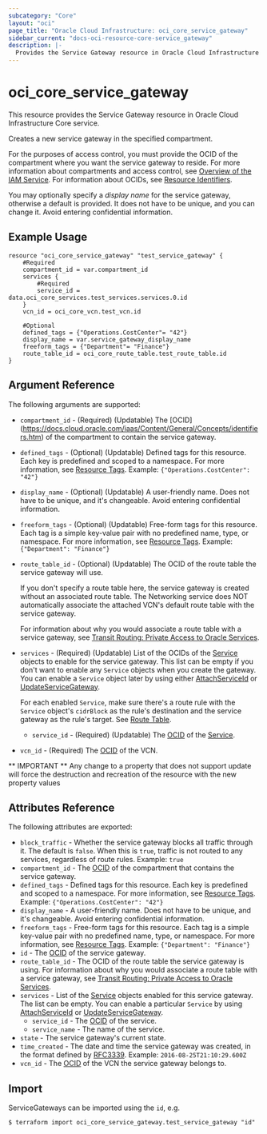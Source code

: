 ```yaml
---
subcategory: "Core"
layout: "oci"
page_title: "Oracle Cloud Infrastructure: oci_core_service_gateway"
sidebar_current: "docs-oci-resource-core-service_gateway"
description: |-
  Provides the Service Gateway resource in Oracle Cloud Infrastructure Core service
---
```


# oci_core_service_gateway
This resource provides the Service Gateway resource in Oracle Cloud Infrastructure Core service.

Creates a new service gateway in the specified compartment.

For the purposes of access control, you must provide the OCID of the compartment where you want
the service gateway to reside. For more information about compartments and access control, see
[Overview of the IAM Service](https://docs.cloud.oracle.com/iaas/Content/Identity/Concepts/overview.htm).
For information about OCIDs, see [Resource Identifiers](https://docs.cloud.oracle.com/iaas/Content/General/Concepts/identifiers.htm).

You may optionally specify a *display name* for the service gateway, otherwise a default is provided.
It does not have to be unique, and you can change it. Avoid entering confidential information.


## Example Usage

```hcl
resource "oci_core_service_gateway" "test_service_gateway" {
	#Required
	compartment_id = var.compartment_id
	services {
		#Required
		service_id = data.oci_core_services.test_services.services.0.id
	}
	vcn_id = oci_core_vcn.test_vcn.id

	#Optional
	defined_tags = {"Operations.CostCenter"= "42"}
	display_name = var.service_gateway_display_name
	freeform_tags = {"Department"= "Finance"}
	route_table_id = oci_core_route_table.test_route_table.id
}
```

## Argument Reference

The following arguments are supported:

* `compartment_id` - (Required) (Updatable) The [OCID] (https://docs.cloud.oracle.com/iaas/Content/General/Concepts/identifiers.htm) of the compartment to contain the service gateway. 
* `defined_tags` - (Optional) (Updatable) Defined tags for this resource. Each key is predefined and scoped to a namespace. For more information, see [Resource Tags](https://docs.cloud.oracle.com/iaas/Content/General/Concepts/resourcetags.htm).  Example: `{"Operations.CostCenter": "42"}` 
* `display_name` - (Optional) (Updatable) A user-friendly name. Does not have to be unique, and it's changeable. Avoid entering confidential information. 
* `freeform_tags` - (Optional) (Updatable) Free-form tags for this resource. Each tag is a simple key-value pair with no predefined name, type, or namespace. For more information, see [Resource Tags](https://docs.cloud.oracle.com/iaas/Content/General/Concepts/resourcetags.htm).  Example: `{"Department": "Finance"}` 
* `route_table_id` - (Optional) (Updatable) The OCID of the route table the service gateway will use.

	If you don't specify a route table here, the service gateway is created without an associated route table. The Networking service does NOT automatically associate the attached VCN's default route table with the service gateway.

	For information about why you would associate a route table with a service gateway, see [Transit Routing: Private Access to Oracle Services](https://docs.cloud.oracle.com/iaas/Content/Network/Tasks/transitroutingoracleservices.htm). 
* `services` - (Required) (Updatable) List of the OCIDs of the [Service](https://docs.cloud.oracle.com/iaas/api/#/en/iaas/20160918/Service/) objects to enable for the service gateway. This list can be empty if you don't want to enable any `Service` objects when you create the gateway. You can enable a `Service` object later by using either [AttachServiceId](https://docs.cloud.oracle.com/iaas/api/#/en/iaas/20160918/ServiceGateway/AttachServiceId) or [UpdateServiceGateway](https://docs.cloud.oracle.com/iaas/api/#/en/iaas/20160918/ServiceGateway/UpdateServiceGateway).

	For each enabled `Service`, make sure there's a route rule with the `Service` object's `cidrBlock` as the rule's destination and the service gateway as the rule's target. See [Route Table](https://docs.cloud.oracle.com/iaas/api/#/en/iaas/20160918/RouteTable/). 
	* `service_id` - (Required) (Updatable) The [OCID](https://docs.cloud.oracle.com/iaas/Content/General/Concepts/identifiers.htm) of the [Service](https://docs.cloud.oracle.com/iaas/api/#/en/iaas/20160918/Service/). 
* `vcn_id` - (Required) The [OCID](https://docs.cloud.oracle.com/iaas/Content/General/Concepts/identifiers.htm) of the VCN. 


** IMPORTANT **
Any change to a property that does not support update will force the destruction and recreation of the resource with the new property values

## Attributes Reference

The following attributes are exported:

* `block_traffic` - Whether the service gateway blocks all traffic through it. The default is `false`. When this is `true`, traffic is not routed to any services, regardless of route rules.  Example: `true` 
* `compartment_id` - The [OCID](https://docs.cloud.oracle.com/iaas/Content/General/Concepts/identifiers.htm) of the compartment that contains the service gateway. 
* `defined_tags` - Defined tags for this resource. Each key is predefined and scoped to a namespace. For more information, see [Resource Tags](https://docs.cloud.oracle.com/iaas/Content/General/Concepts/resourcetags.htm).  Example: `{"Operations.CostCenter": "42"}` 
* `display_name` - A user-friendly name. Does not have to be unique, and it's changeable. Avoid entering confidential information. 
* `freeform_tags` - Free-form tags for this resource. Each tag is a simple key-value pair with no predefined name, type, or namespace. For more information, see [Resource Tags](https://docs.cloud.oracle.com/iaas/Content/General/Concepts/resourcetags.htm).  Example: `{"Department": "Finance"}` 
* `id` - The [OCID](https://docs.cloud.oracle.com/iaas/Content/General/Concepts/identifiers.htm) of the service gateway. 
* `route_table_id` - The OCID of the route table the service gateway is using. For information about why you would associate a route table with a service gateway, see [Transit Routing: Private Access to Oracle Services](https://docs.cloud.oracle.com/iaas/Content/Network/Tasks/transitroutingoracleservices.htm). 
* `services` - List of the [Service](https://docs.cloud.oracle.com/iaas/api/#/en/iaas/20160918/Service/) objects enabled for this service gateway. The list can be empty. You can enable a particular `Service` by using [AttachServiceId](https://docs.cloud.oracle.com/iaas/api/#/en/iaas/20160918/ServiceGateway/AttachServiceId) or [UpdateServiceGateway](https://docs.cloud.oracle.com/iaas/api/#/en/iaas/20160918/ServiceGateway/UpdateServiceGateway). 
	* `service_id` - The [OCID](https://docs.cloud.oracle.com/iaas/Content/General/Concepts/identifiers.htm) of the service. 
	* `service_name` - The name of the service.
* `state` - The service gateway's current state.
* `time_created` - The date and time the service gateway was created, in the format defined by [RFC3339](https://tools.ietf.org/html/rfc3339).  Example: `2016-08-25T21:10:29.600Z` 
* `vcn_id` - The [OCID](https://docs.cloud.oracle.com/iaas/Content/General/Concepts/identifiers.htm) of the VCN the service gateway belongs to. 

## Import

ServiceGateways can be imported using the `id`, e.g.

```
$ terraform import oci_core_service_gateway.test_service_gateway "id"
```

